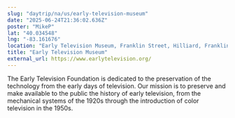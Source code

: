 ```yaml
---
slug: "daytrip/na/us/early-television-museum"
date: "2025-06-24T21:36:02.636Z"
poster: "MikeP"
lat: "40.034548"
lng: "-83.161676"
location: "Early Television Museum, Franklin Street, Hilliard, Franklin County, Ohio, 43026, United States"
title: "Early Television Museum"
external_url: https://www.earlytelevision.org/
---
```

The Early Television Foundation is dedicated to the preservation of the technology from the early days of television. Our mission is to preserve and make available to the public the history of early television, from the mechanical systems of the 1920s through the introduction of color television in the 1950s.